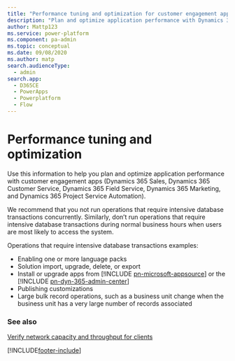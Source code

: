```yaml
---
title: "Performance tuning and optimization for customer engagement apps"
description: "Plan and optimize application performance with Dynamics 365 customer engagement apps; for example, avoid intensive database transactions."
author: Mattp123
ms.service: power-platform
ms.component: pa-admin
ms.topic: conceptual
ms.date: 09/08/2020
ms.author: matp
search.audienceType: 
  - admin
search.app:
  - D365CE
  - PowerApps
  - Powerplatform
  - Flow
---
```

# Performance tuning and optimization

Use this information to help you plan and optimize application performance with customer engagement apps (Dynamics 365 Sales, Dynamics 365 Customer Service, Dynamics 365 Field Service, Dynamics 365 Marketing, and Dynamics 365 Project Service Automation).  

We recommend that you not run operations that require intensive database transactions concurrently. Similarly, don’t run operations that require intensive database transactions during normal business hours when users are most likely to access the system. 

Operations that require intensive database transactions examples:
- Enabling one or more language packs
- Solution import, upgrade, delete, or export
- Install or upgrade apps from [!INCLUDE [pn-microsoft-appsource](../includes/pn-microsoft-appsource.md)] or the [!INCLUDE [pn-dyn-365-admin-center](../includes/pn-dyn-365-admin-center.md)] 
- Publishing customizations
- Large bulk record operations, such as a business unit change when the business unit has a very large number of records associated

### See also
[Verify network capacity and throughput for clients](verify-network-capacity-throughput-clients.md) <br />




[!INCLUDE[footer-include](../includes/footer-banner.md)]
